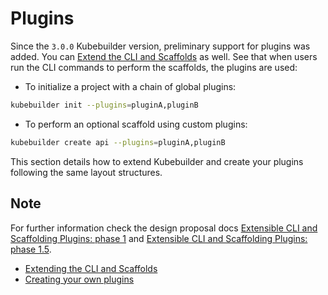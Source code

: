 # Plugins

Since the `3.0.0` Kubebuilder version, preliminary support for plugins was added. You can [Extend the CLI and Scaffolds][extending-cli] as well. See that when users run the CLI commands to perform the scaffolds, the plugins are used:

- To initialize a project with a chain of global plugins:

```sh
kubebuilder init --plugins=pluginA,pluginB
```

- To perform an optional scaffold using custom plugins:

```sh
kubebuilder create api --plugins=pluginA,pluginB
```

This section details how to extend Kubebuilder and create your plugins following the same layout structures.

<aside class="note">
<h1>Note</h1>

For further information check the design proposal docs [Extensible CLI and Scaffolding Plugins: phase 1][plugins-phase1-design-doc] and [Extensible CLI and Scaffolding Plugins: phase 1.5][plugins-phase1-design-doc-1.5]. 

</aside>

  - [Extending the CLI and Scaffolds](extending-cli.md)
  - [Creating your own plugins](creating-plugins.md)

[plugins-phase1-design-doc]: https://github.com/kubernetes-sigs/kubebuilder/blob/master/designs/extensible-cli-and-scaffolding-plugins-phase-1.md
[plugins-phase1-design-doc-1.5]: https://github.com/kubernetes-sigs/kubebuilder/blob/master/designs/extensible-cli-and-scaffolding-plugins-phase-1-5.md
[extending-cli]: extending-cli.md